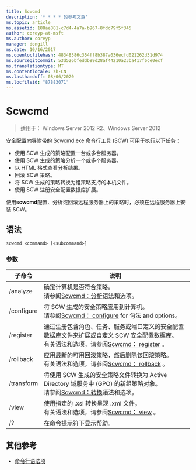 ```yaml
---
title: Scwcmd
description: '* * * * 的参考文章'
ms.topic: article
ms.assetid: 188ae881-c7d4-4a7a-b967-8fdc79f5f345
author: coreyp-at-msft
ms.author: coreyp
manager: dongill
ms.date: 10/16/2017
ms.openlocfilehash: 48348586c354ff8b387a036ecfd021262d31d974
ms.sourcegitcommit: 53d526bfeddb89d28af44210a23ba417f6ce0ecf
ms.translationtype: MT
ms.contentlocale: zh-CN
ms.lasthandoff: 08/06/2020
ms.locfileid: "87883071"
---
```

# <a name="scwcmd"></a>Scwcmd

> 适用于： Windows Server 2012 R2、Windows Server 2012

安全配置向导附带的 Scwcmd.exe 命令行工具 (SCW) 可用于执行以下任务：
-   使用 SCW 生成的策略配置一台或多台服务器。
-   使用 SCW 生成的策略分析一个或多个服务器。
-   以 HTML 格式查看分析结果。
-   回滚 SCW 策略。
-   将 SCW 生成的策略转换为组策略支持的本机文件。
-   使用 SCW 注册安全配置数据库扩展。

使用**scwcmd**配置、分析或回滚远程服务器上的策略时，必须在远程服务器上安装 SCW。

## <a name="syntax"></a>语法

```
scwcmd <command> [<subcommand>]
```

### <a name="parameters"></a>参数

|子命令|说明|
|----------|-----------|
|/analyze|确定计算机是否符合策略。</br>请参阅[Scwcmd：分析](scwcmd-analyze.md)语法和选项。|
|/configure|将 SCW 生成的安全策略应用到计算机。</br>请参阅[Scwcmd： configure](scwcmd-configure.md) for 句法 and options。|
|/register|通过注册包含角色、任务、服务或端口定义的安全配置数据库文件来扩展或自定义 SCW 安全配置数据库。</br>有关语法和选项，请参阅[Scwcmd： register](scwcmd-register.md) 。|
|/rollback|应用最新的可用回滚策略，然后删除该回滚策略。</br>有关语法和选项，请参阅[Scwcmd： rollback](scwcmd-rollback.md) 。|
|/transform|将使用 SCW 生成的安全策略文件转换为 Active Directory 域服务中 (GPO) 的新组策略对象。</br>请参阅[Scwcmd：转换](scwcmd-transform.md)语法和选项。|
|/view|使用指定的 .xsl 转换呈现 .xml 文件。</br>有关语法和选项，请参阅[Scwcmd： view](scwcmd-view.md) 。|
|/?|在命令提示符下显示帮助。|

## <a name="additional-references"></a>其他参考

- [命令行语法项](command-line-syntax-key.md)
